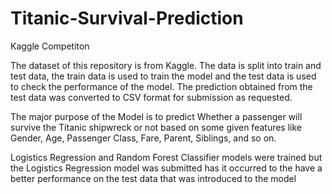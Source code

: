 # Titanic-Survival-Prediction
 Kaggle Competiton


The dataset of this repository is from Kaggle.
The data is split into train and test data, the 
train data is used to train the model and the 
test data is used to check the performance of the model.
The prediction obtained from the test data was converted to
CSV format for submission as requested.

The major purpose of the Model is to predict
Whether a passenger will survive the Titanic shipwreck
or not based on some given features like Gender,
Age, Passenger Class, Fare, Parent, Siblings, and so on.


Logistics Regression and Random Forest Classifier models were trained
but the Logistics Regression model was submitted has it occurred to the
have a better performance on the test data that was introduced to the model 
